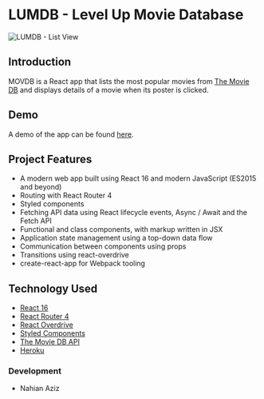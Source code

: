 # LUMDB - Level Up Movie Database

![LUMDB - List View](./docs/movdb-list.png)

## Introduction

MOVDB is a React app that lists the most popular movies from [The Movie DB](https://www.themoviedb.org/) and displays details of a movie when its poster is clicked.

## Demo

A demo of the app can be found [here](https://movdb.herokuapp.com/).


## Project Features

- A modern web app built using React 16 and modern JavaScript (ES2015 and beyond)
- Routing with React Router 4
- Styled components
- Fetching API data using React lifecycle events, Async / Await and the Fetch API
- Functional and class components, with markup written in JSX
- Application state management using a top-down data flow
- Communication between components using props
- Transitions using react-overdrive
- create-react-app for Webpack tooling

## Technology Used

- [React 16](https://reactjs.org)
- [React Router 4](https://reacttraining.com/react-router/)
- [React Overdrive](https://github.com/berzniz/react-overdrive)
- [Styled Components](https://www.styled-components.com/)
- [The Movie DB API](https://www.themoviedb.org/documentation/api)
- [Heroku](https://www.heroku.com)

### Development

- Nahian Aziz
